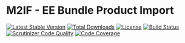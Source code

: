 # M2IF - EE Bundle Product Import

[![Latest Stable Version](https://img.shields.io/packagist/v/techdivision/import-product-bundle-ee.svg?style=flat-square)](https://packagist.org/packages/techdivision/import-product-bundle-ee) 
 [![Total Downloads](https://img.shields.io/packagist/dt/techdivision/import-product-bundle-ee.svg?style=flat-square)](https://packagist.org/packages/techdivision/import-product-bundle-ee)
 [![License](https://img.shields.io/packagist/l/techdivision/import-product-bundle-ee.svg?style=flat-square)](https://packagist.org/packages/techdivision/import-product-bundle-ee)
 [![Build Status](https://img.shields.io/travis/techdivision/import-product-bundle-ee/master.svg?style=flat-square)](http://travis-ci.org/techdivision/import-product-bundle-ee)
 [![Scrutinizer Code Quality](https://img.shields.io/scrutinizer/g/techdivision/import-product-bundle-ee/master.svg?style=flat-square)](https://scrutinizer-ci.com/g/techdivision/import-product-bundle-ee/?branch=master) [![Code Coverage](https://img.shields.io/scrutinizer/coverage/g/techdivision/import-product-bundle-ee/master.svg?style=flat-square)](https://scrutinizer-ci.com/g/techdivision/import-product-bundle-ee/?branch=master)

 